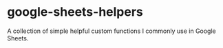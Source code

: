 # google-sheets-helpers
A collection of simple helpful custom functions I commonly use in Google Sheets.
